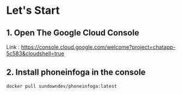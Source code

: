 # Let's Start

## 1. Open The Google Cloud Console

Link : 
https://console.cloud.google.com/welcome?project=chatapp-5c583&cloudshell=true

## 2. Install phoneinfoga in the console

```bash
docker pull sundowndev/phoneinfoga:latest
```

